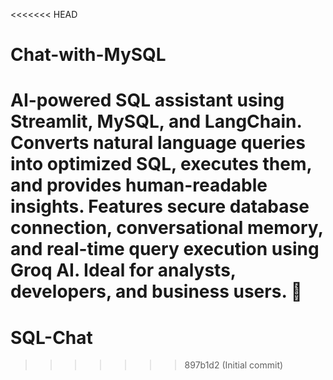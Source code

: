 <<<<<<< HEAD
# Chat-with-MySQL
AI-powered SQL assistant using Streamlit, MySQL, and LangChain. Converts natural language queries into optimized SQL, executes them, and provides human-readable insights. Features secure database connection, conversational memory, and real-time query execution using Groq AI. Ideal for analysts, developers, and business users. 🚀
=======
# SQL-Chat
>>>>>>> 897b1d2 (Initial commit)
